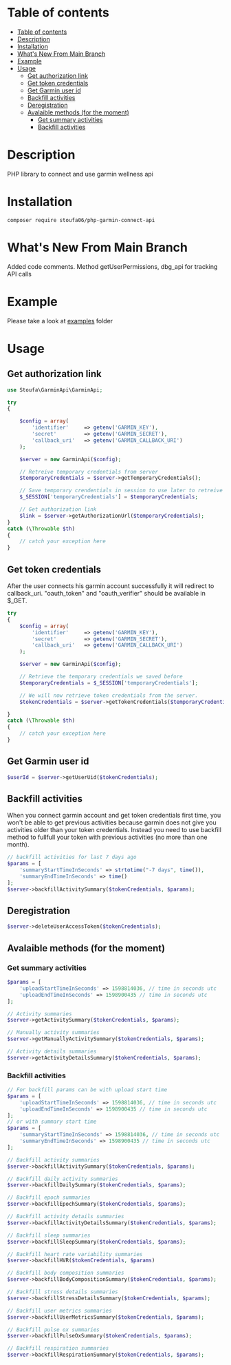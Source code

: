 # Table of contents
- [Table of contents](#table-of-contents)
- [Description](#description)
- [Installation](#installation)
- [What's New From Main Branch](#whatsnew)
- [Example](#example)
- [Usage](#usage)
  - [Get authorization link](#get-authorization-link)
  - [Get token credentials](#get-token-credentials)
  - [Get Garmin user id](#get-garmin-user-id)
  - [Backfill activities](#backfill-activities)
  - [Deregistration](#deregistration)
  - [Avalaible methods (for the moment)](#avalaible-methods-for-the-moment)
    - [Get summary activities](#get-summary-activities)
    - [Backfill activities](#backfill-activities-1)

# Description
PHP library to connect and use garmin wellness api

# Installation
```
composer require stoufa06/php-garmin-connect-api
```
# What's New From Main Branch
Added code comments. Method getUserPermissions, dbg_api for tracking API calls

# Example

Please take a look at [examples](./examples/README.md) folder
# Usage 
## Get authorization link
```php
use Stoufa\GarminApi\GarminApi;

try
{

    $config = array(
        'identifier'     => getenv('GARMIN_KEY'),
        'secret'         => getenv('GARMIN_SECRET'),
        'callback_uri'   => getenv('GARMIN_CALLBACK_URI') 
    );

    $server = new GarminApi($config);

    // Retreive temporary credentials from server 
    $temporaryCredentials = $server->getTemporaryCredentials();

    // Save temporary crendentials in session to use later to retreive authorization token
    $_SESSION['temporaryCredentials'] = $temporaryCredentials;

    // Get authorization link 
    $link = $server->getAuthorizationUrl($temporaryCredentials);
}
catch (\Throwable $th)
{
    // catch your exception here
}

```
## Get token credentials

After the user connects his garmin account successfully it will redirect to callback_uri. "oauth_token" and "oauth_verifier" should be available in $_GET. 

```php
try
{
    $config = array(
        'identifier'     => getenv('GARMIN_KEY'),
        'secret'         => getenv('GARMIN_SECRET'),
        'callback_uri'   => getenv('GARMIN_CALLBACK_URI') 
    );

    $server = new GarminApi($config);

    // Retrieve the temporary credentials we saved before
    $temporaryCredentials = $_SESSION['temporaryCredentials'];

    // We will now retrieve token credentials from the server.
    $tokenCredentials = $server->getTokenCredentials($temporaryCredentials, $_GET['oauth_token'], $_GET['oauth_verifier']);

}
catch (\Throwable $th)
{
    // catch your exception here
}
```

## Get Garmin user id

```php
$userId = $server->getUserUid($tokenCredentials);
```

## Backfill activities

When you connect garmin account and get token credentials first time, you won't be able to get previous activities because garmin does not give you activities older than your token credentials. Instead you need to use backfill method to fullfull your token with previous activities (no more than one month).


```php
// backfill activities for last 7 days ago
$params = [
    'summaryStartTimeInSeconds' => strtotime("-7 days", time()),
    'summaryEndTimeInSeconds' => time()
];
$server->backfillActivitySummary($tokenCredentials, $params);
```
## Deregistration
```php
$server->deleteUserAccessToken($tokenCredentials);
```

## Avalaible methods (for the moment)

### Get summary activities
```php
$params = [
    'uploadStartTimeInSeconds' => 1598814036, // time in seconds utc
    'uploadEndTimeInSeconds' => 1598900435 // time in seconds utc
];

// Activity summaries
$server->getActivitySummary($tokenCredentials, $params);

// Manually activity summaries
$server->getManuallyActivitySummary($tokenCredentials, $params);

// Activity details summaries
$server->getActivityDetailsSummary($tokenCredentials, $params);
```


### Backfill activities
```php
// For backfill params can be with upload start time
$params = [
    'uploadStartTimeInSeconds' => 1598814036, // time in seconds utc
    'uploadEndTimeInSeconds' => 1598900435 // time in seconds utc
];
// or with summary start time
$params = [
    'summaryStartTimeInSeconds' => 1598814036, // time in seconds utc
    'summaryEndTimeInSeconds' => 1598900435 // time in seconds utc
];

// Backfill activity summaries
$server->backfillActivitySummary($tokenCredentials, $params);

// Backfill daily activity summaries
$server->backfillDailySummary($tokenCredentials, $params);

// Backfill epoch summaries
$server->backfillEpochSummary($tokenCredentials, $params);

// Backfill activity details summaries
$server->backfillActivityDetailsSummary($tokenCredentials, $params);

// Backfill sleep summaries
$server->backfillSleepSummary($tokenCredentials, $params);

// Backfill heart rate variability summaries
$server->backfillHVR($tokenCredentials, $params)

// Backfill body composition summaries
$server->backfillBodyCompositionSummary($tokenCredentials, $params);

// Backfill stress details summaries
$server->backfillStressDetailsSummary($tokenCredentials, $params);

// Backfill user metrics summaries
$server->backfillUserMetricsSummary($tokenCredentials, $params);

// Backfill pulse ox summaries
$server->backfillPulseOxSummary($tokenCredentials, $params);

// Backfill respiration summaries
$server->backfillRespirationSummary($tokenCredentials, $params);
```
